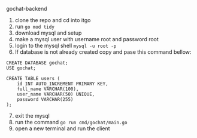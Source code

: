 gochat-backend

1. clone the repo and cd into itgo
2. run ```go mod tidy```
3. download mysql and setup
4. make a mysql user with username root and password root
5. login to the mysql shell ```mysql -u root -p```
6. If database is not already created copy and pase this command bellow:

```
CREATE DATABASE gochat;
USE gochat;

CREATE TABLE users (
    id INT AUTO_INCREMENT PRIMARY KEY,
    full_name VARCHAR(100),
    user_name VARCHAR(50) UNIQUE,
    password VARCHAR(255)
);
```
7. exit the mysql
6. run the command ```go run cmd/gochat/main.go```
7. open a new terminal and run the client
